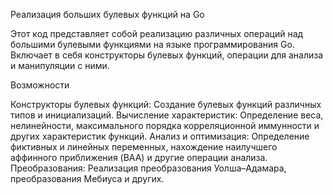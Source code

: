 Реализация больших булевых функций на Go

Этот код представляет собой реализацию различных операций над большими булевыми функциями на языке программирования Go. Включает в себя конструкторы булевых функций, операции для анализа и манипуляции с ними.

Возможности

Конструкторы булевых функций: Создание булевых функций различных типов и инициализаций.
Вычисление характеристик: Определение веса, нелинейности, максимального порядка корреляционной иммунности и других характеристик функций.
Анализ и оптимизация: Определение фиктивных и линейных переменных, нахождение наилучшего аффинного приближения (BAA) и другие операции анализа.
Преобразования: Реализация преобразования Уолша–Адамара, преобразования Мебиуса и других.
